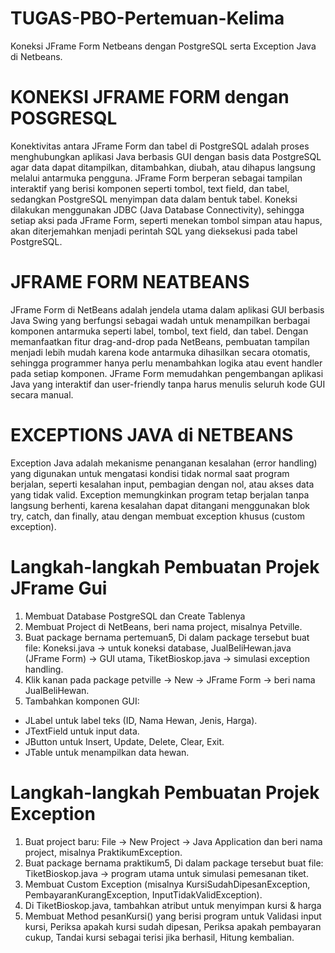 # TUGAS-PBO-Pertemuan-Kelima
Koneksi JFrame Form Netbeans dengan PostgreSQL serta Exception Java di Netbeans.
# KONEKSI JFRAME FORM dengan POSGRESQL
Konektivitas antara JFrame Form dan tabel di PostgreSQL adalah proses menghubungkan aplikasi Java berbasis GUI dengan basis data PostgreSQL agar data dapat ditampilkan, ditambahkan, diubah, atau dihapus langsung melalui antarmuka pengguna. JFrame Form berperan sebagai tampilan interaktif yang berisi komponen seperti tombol, text field, dan tabel, sedangkan PostgreSQL menyimpan data dalam bentuk tabel. Koneksi dilakukan menggunakan JDBC (Java Database Connectivity), sehingga setiap aksi pada JFrame Form, seperti menekan tombol simpan atau hapus, akan diterjemahkan menjadi perintah SQL yang dieksekusi pada tabel PostgreSQL.
# JFRAME FORM NEATBEANS
JFrame Form di NetBeans adalah jendela utama dalam aplikasi GUI berbasis Java Swing yang berfungsi sebagai wadah untuk menampilkan berbagai komponen antarmuka seperti label, tombol, text field, dan tabel. Dengan memanfaatkan fitur drag-and-drop pada NetBeans, pembuatan tampilan menjadi lebih mudah karena kode antarmuka dihasilkan secara otomatis, sehingga programmer hanya perlu menambahkan logika atau event handler pada setiap komponen. JFrame Form memudahkan pengembangan aplikasi Java yang interaktif dan user-friendly tanpa harus menulis seluruh kode GUI secara manual.
# EXCEPTIONS JAVA di NETBEANS
Exception Java adalah mekanisme penanganan kesalahan (error handling) yang digunakan untuk mengatasi kondisi tidak normal saat program berjalan, seperti kesalahan input, pembagian dengan nol, atau akses data yang tidak valid. Exception memungkinkan program tetap berjalan tanpa langsung berhenti, karena kesalahan dapat ditangani menggunakan blok try, catch, dan finally, atau dengan membuat exception khusus (custom exception).
# Langkah-langkah Pembuatan Projek JFrame Gui
1. Membuat Database PostgreSQL dan Create Tablenya
2. Membuat Project di NetBeans, beri nama project, misalnya Petville.
3. Buat package bernama pertemuan5, Di dalam package tersebut buat file: Koneksi.java → untuk koneksi database, JualBeliHewan.java (JFrame Form) → GUI utama, TiketBioskop.java → simulasi exception handling.
4. Klik kanan pada package petville → New → JFrame Form → beri nama JualBeliHewan.
5. Tambahkan komponen GUI:
- JLabel untuk label teks (ID, Nama Hewan, Jenis, Harga).
- JTextField untuk input data.
- JButton untuk Insert, Update, Delete, Clear, Exit.
- JTable untuk menampilkan data hewan.
# Langkah-langkah Pembuatan Projek Exception
1. Buat project baru: File → New Project → Java Application dan beri nama project, misalnya PraktikumException.
2. Buat package bernama praktikum5, Di dalam package tersebut buat file: TiketBioskop.java → program utama untuk simulasi pemesanan tiket.
3. Membuat Custom Exception (misalnya KursiSudahDipesanException, PembayaranKurangException, InputTidakValidException).
4. Di TiketBioskop.java, tambahkan atribut untuk menyimpan kursi & harga
5. Membuat Method pesanKursi() yang berisi program untuk Validasi input kursi, Periksa apakah kursi sudah dipesan, Periksa apakah pembayaran cukup, Tandai kursi sebagai terisi jika berhasil, Hitung kembalian.

